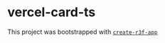 # vercel-card-ts

This project was bootstrapped with [`create-r3f-app`](https://github.com/utsuboco/create-r3f-app)